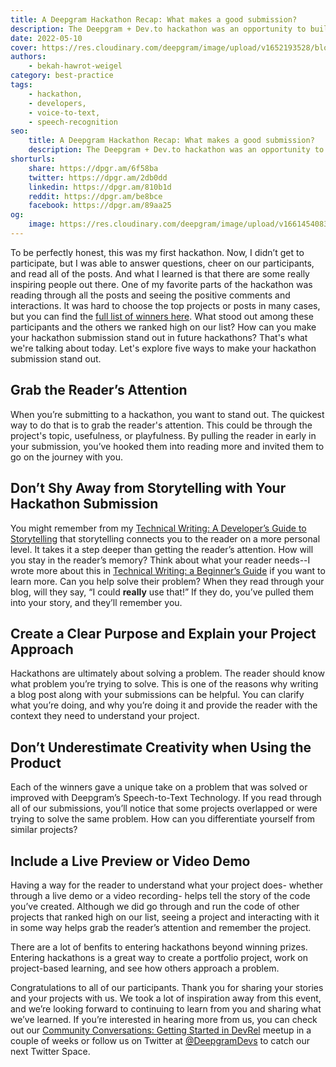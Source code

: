 ```yaml
---
title: A Deepgram Hackathon Recap: What makes a good submission?
description: The Deepgram + Dev.to hackathon was an opportunity to build with Deepgram or share your coolest ideas, and we got some great ones. Check out what made them stand out.
date: 2022-05-10
cover: https://res.cloudinary.com/deepgram/image/upload/v1652193528/blog/2022/05/deepgram-hackathon-recap/Devto-Hackathon-Winners%402x.jpg
authors:
    - bekah-hawrot-weigel
category: best-practice
tags:
    - hackathon,
    - developers,
    - voice-to-text,
    - speech-recognition
seo:
    title: A Deepgram Hackathon Recap: What makes a good submission?
    description: The Deepgram + Dev.to hackathon was an opportunity to build with Deepgram or share your coolest ideas, and we got some great ones. Check out what made them stand out.
shorturls:
    share: https://dpgr.am/6f58ba
    twitter: https://dpgr.am/2db0dd
    linkedin: https://dpgr.am/810b1d
    reddit: https://dpgr.am/be8bce
    facebook: https://dpgr.am/89aa25
og:
    image: https://res.cloudinary.com/deepgram/image/upload/v1661454083/blog/deepgram-hackathon-recap/ograph.png
---
```


To be perfectly honest, this was my first hackathon. Now, I didn’t get to participate, but I was able to answer questions, cheer on our participants, and read all of the posts. And what I learned is that there are some really inspiring people out there. One of my favorite parts of the hackathon was reading through all the posts and seeing the positive comments and interactions. It was hard to choose the top projects or posts in many cases, but you can find the [full list of winners here](https://dev.to/devteam/congrats-to-the-deepgram-hackathon-winners-586i). What stood out among these participants and the others we ranked high on our list? How can you make your hackathon submission stand out in future hackathons? That's what we're talking about today. Let's explore five ways to make your hackathon submission stand out.

## Grab the Reader’s Attention

When you’re submitting to a hackathon, you want to stand out. The quickest way to do that is to grab the reader's attention. This could be through the project's topic, usefulness, or playfulness. By pulling the reader in early in your submission, you’ve hooked them into reading more and invited them to go on the journey with you.

## Don’t Shy Away from Storytelling with Your Hackathon Submission

You might remember from my [Technical Writing: A Developer’s Guide to Storytelling](https://developers.deepgram.com/blog/2022/03/technical-writing-a-developers-guide-to-storytelling/) that storytelling connects you to the reader on a more personal level. It takes it a step deeper than getting the reader’s attention. How will you stay in the reader’s memory? Think about what your reader needs--I wrote more about this in [Technical Writing: a Beginner’s Guide](https://developers.deepgram.com/blog/2022/03/technical-writing-a-beginners-guide/) if you want to learn more. Can you help solve their problem? When they read through your blog, will they say, “I could **really** use that!” If they do, you’ve pulled them into your story, and they’ll remember you.

## Create a Clear Purpose and Explain your Project Approach

Hackathons are ultimately about solving a problem. The reader should know what problem you’re trying to solve. This is one of the reasons why writing a blog post along with your submissions can be helpful. You can clarify what you’re doing, and why you’re doing it and provide the reader with the context they need to understand your project.

## Don’t Underestimate Creativity when Using the Product

Each of the winners gave a unique take on a problem that was solved or improved with Deepgram’s Speech-to-Text Technology. If you read through all of our submissions, you’ll notice that some projects overlapped or were trying to solve the same problem. How can you differentiate yourself from similar projects?

## Include a Live Preview or Video Demo

Having a way for the reader to understand what your project does- whether through a live demo or a video recording- helps tell the story of the code you’ve created. Although we did go through and run the code of other projects that ranked high on our list, seeing a project and interacting with it in some way helps grab the reader’s attention and remember the project.

There are a lot of benfits to entering hackathons beyond winning prizes. Entering hackathons is a great way to create a portfolio project, work on project-based learning, and see how others approach a problem.

Congratulations to all of our participants. Thank you for sharing your stories and your projects with us. We took a lot of inspiration away from this event, and we’re looking forward to continuing to learn from you and sharing what we’ve learned. If you’re interested in hearing more from us, you can check out our [Community Conversations: Getting Started in DevRel](https://t.co/B55MR34gHn) meetup in a couple of weeks or follow us on Twitter at [@DeepgramDevs](https://twitter.com/DeepgramDevs) to catch our next Twitter Space.

